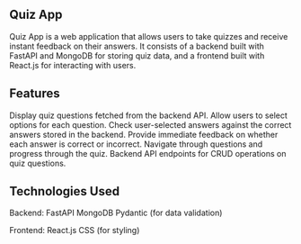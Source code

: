 ## Quiz App
Quiz App is a web application that allows users to take quizzes and receive instant feedback on their answers. It consists of a backend built with FastAPI and MongoDB for storing quiz data, and a frontend built with React.js for interacting with users.

## Features
Display quiz questions fetched from the backend API.
Allow users to select options for each question.
Check user-selected answers against the correct answers stored in the backend.
Provide immediate feedback on whether each answer is correct or incorrect.
Navigate through questions and progress through the quiz.
Backend API endpoints for CRUD operations on quiz questions.

## Technologies Used
Backend:
FastAPI
MongoDB
Pydantic (for data validation)

Frontend:
React.js
CSS (for styling)